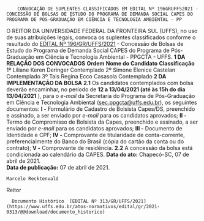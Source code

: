         CONVOCAÇÃO DE SUPLENTES CLASSIFICADOS EM EDITAL Nº 196GRUFFS2021 - CONCESSÃO DE BOLSAS DE ESTUDO DO PROGRAMA DE DEMANDA SOCIAL CAPES DO PROGRAMA DE PÓS-GRADUAÇÃO EM CIÊNCIA E TECNOLOGIA AMBIENTAL - PP  

 O REITOR DA UNIVERSIDADE FEDERAL DA FRONTEIRA SUL (UFFS), no uso de suas atribuições legais, convoca os suplentes classificados conforme o resultado do [EDITAL Nº 196/GR/UFFS/2021](https://www.uffs.edu.br/atos-normativos/edital/gr/2021-0196) - Concessão de Bolsas de Estudo do Programa de Demanda Social CAPES do Programa de Pós-Graduação em Ciência e Tecnologia Ambiental - PPGCTA - UFFS.     **1 DA RELAÇÃO DOS CONVOCADOS**      **Ordem**     **Nome do Candidato**     **Classificação**      1º    Liliane Keren Deringer   Contemplado     2º    Simone Elenice Castelan   Contemplado     3º    Tais Regina Ecco Casasola   Contemplado        **2 DA IMPLEMENTAÇÃO DA BOLSA**   **2.1** Os candidatos contemplados com bolsa deverão encaminhar, no período de **12 a 13/04/2021 (até às 15h do dia 13/04/2021** ), para o *e-mail*  da Secretaria do Programa de Pós-Graduação em Ciência e Tecnologia Ambiental (sec.ppgcta@uffs.edu.br), os seguintes documentos:  **I -**  Formulário de Cadastro de Bolsista Capes/DS, preenchido e assinado, a ser enviado por *e-mail*  para os candidatos aprovados;  **II -**  Termo de Compromisso de Bolsista da Capes, preenchido e assinado, a ser enviado por *e-mail*  para os candidatos aprovados;  **III -**  Documento de Identidade e CPF;  **IV -**  Comprovante de titularidade de conta-corrente, preferencialmente do Banco do Brasil (cópia do cartão da conta ou do contrato);  **V -**  Comprovante de residência.  **2.2** A concessão da bolsa está condicionada ao calendário da CAPES.      **Data do ato:** Chapecó-SC, 07 de abril de 2021.   
 **Data de publicação:**  07 de abril de 2021. 

    Marcelo Recktenvald   
 Reitor 

      Documento Histórico  [EDITAL Nº 313/GR/UFFS/2021](https://www.uffs.edu.br/atos-normativos/edital/gr/2021-0313/@@download/documento_historico)     
      